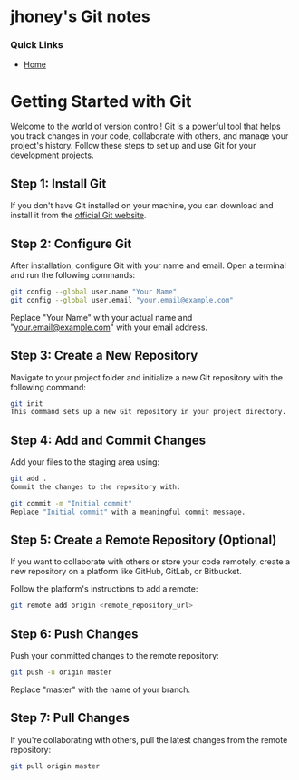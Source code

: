 # jhoney's Git notes

### Quick Links

- [Home](../README.md)

# Getting Started with Git

Welcome to the world of version control! Git is a powerful tool that helps you track changes in your code, collaborate with others, and manage your project's history. Follow these steps to set up and use Git for your development projects.

## Step 1: Install Git

If you don't have Git installed on your machine, you can download and install it from the [official Git website](https://git-scm.com/downloads).

## Step 2: Configure Git

After installation, configure Git with your name and email. Open a terminal and run the following commands:

```bash
git config --global user.name "Your Name"
git config --global user.email "your.email@example.com"
```

Replace "Your Name" with your actual name and "your.email@example.com" with your email address.

## Step 3: Create a New Repository

Navigate to your project folder and initialize a new Git repository with the following command:

```bash
git init
This command sets up a new Git repository in your project directory.
```

## Step 4: Add and Commit Changes

Add your files to the staging area using:

```bash
git add .
Commit the changes to the repository with:
```

```bash
git commit -m "Initial commit"
Replace "Initial commit" with a meaningful commit message.
```

## Step 5: Create a Remote Repository (Optional)

If you want to collaborate with others or store your code remotely, create a new repository on a platform like GitHub, GitLab, or Bitbucket.

Follow the platform's instructions to add a remote:

```bash
git remote add origin <remote_repository_url>
```

## Step 6: Push Changes

Push your committed changes to the remote repository:

```bash
git push -u origin master
```

Replace "master" with the name of your branch.

## Step 7: Pull Changes

If you're collaborating with others, pull the latest changes from the remote repository:

```bash
git pull origin master
```
